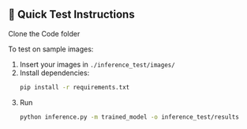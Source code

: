 ## 🚀 Quick Test Instructions

Clone the Code folder

To test on sample images:

1. Insert your images in `./inference_test/images/`
2. Install dependencies:
   ```bash
   pip install -r requirements.txt
3. Run
   ```bash
   python inference.py -m trained_model -o inference_test/results

